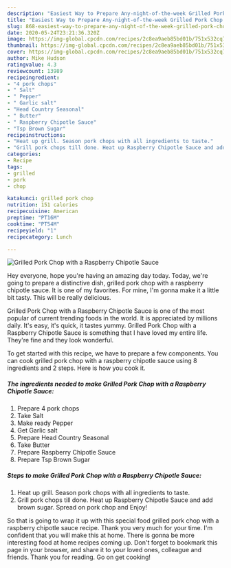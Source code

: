 ```yaml
---
description: "Easiest Way to Prepare Any-night-of-the-week Grilled Pork Chop with a Raspberry Chipotle Sauce"
title: "Easiest Way to Prepare Any-night-of-the-week Grilled Pork Chop with a Raspberry Chipotle Sauce"
slug: 868-easiest-way-to-prepare-any-night-of-the-week-grilled-pork-chop-with-a-raspberry-chipotle-sauce
date: 2020-05-24T23:21:36.320Z
image: https://img-global.cpcdn.com/recipes/2c8ea9aeb85bd01b/751x532cq70/grilled-pork-chop-with-a-raspberry-chipotle-sauce-recipe-main-photo.jpg
thumbnail: https://img-global.cpcdn.com/recipes/2c8ea9aeb85bd01b/751x532cq70/grilled-pork-chop-with-a-raspberry-chipotle-sauce-recipe-main-photo.jpg
cover: https://img-global.cpcdn.com/recipes/2c8ea9aeb85bd01b/751x532cq70/grilled-pork-chop-with-a-raspberry-chipotle-sauce-recipe-main-photo.jpg
author: Mike Hudson
ratingvalue: 4.3
reviewcount: 13989
recipeingredient:
- "4 pork chops"
- " Salt"
- " Pepper"
- " Garlic salt"
- "Head Country Seasonal"
- " Butter"
- " Raspberry Chipotle Sauce"
- "Tsp Brown Sugar"
recipeinstructions:
- "Heat up grill. Season pork chops with all ingredients to taste."
- "Grill pork chops till done. Heat up Raspberry Chipotle Sauce and add brown sugar. Spread on pork chop and Enjoy!"
categories:
- Recipe
tags:
- grilled
- pork
- chop

katakunci: grilled pork chop 
nutrition: 151 calories
recipecuisine: American
preptime: "PT16M"
cooktime: "PT54M"
recipeyield: "1"
recipecategory: Lunch

---
```



![Grilled Pork Chop with a Raspberry Chipotle Sauce](https://img-global.cpcdn.com/recipes/2c8ea9aeb85bd01b/751x532cq70/grilled-pork-chop-with-a-raspberry-chipotle-sauce-recipe-main-photo.jpg)

Hey everyone, hope you're having an amazing day today. Today, we're going to prepare a distinctive dish, grilled pork chop with a raspberry chipotle sauce. It is one of my favorites. For mine, I'm gonna make it a little bit tasty. This will be really delicious.

Grilled Pork Chop with a Raspberry Chipotle Sauce is one of the most popular of current trending foods in the world. It is appreciated by millions daily. It's easy, it's quick, it tastes yummy. Grilled Pork Chop with a Raspberry Chipotle Sauce is something that I have loved my entire life. They're fine and they look wonderful.




To get started with this recipe, we have to prepare a few components. You can cook grilled pork chop with a raspberry chipotle sauce using 8 ingredients and 2 steps. Here is how you cook it.

<!--inarticleads1-->

##### The ingredients needed to make Grilled Pork Chop with a Raspberry Chipotle Sauce:

1. Prepare 4 pork chops
1. Take  Salt
1. Make ready  Pepper
1. Get  Garlic salt
1. Prepare Head Country Seasonal
1. Take  Butter
1. Prepare  Raspberry Chipotle Sauce
1. Prepare Tsp Brown Sugar




<!--inarticleads2-->

##### Steps to make Grilled Pork Chop with a Raspberry Chipotle Sauce:

1. Heat up grill. Season pork chops with all ingredients to taste.
1. Grill pork chops till done. Heat up Raspberry Chipotle Sauce and add brown sugar. Spread on pork chop and Enjoy!




So that is going to wrap it up with this special food grilled pork chop with a raspberry chipotle sauce recipe. Thank you very much for your time. I'm confident that you will make this at home. There is gonna be more interesting food at home recipes coming up. Don't forget to bookmark this page in your browser, and share it to your loved ones, colleague and friends. Thank you for reading. Go on get cooking!

